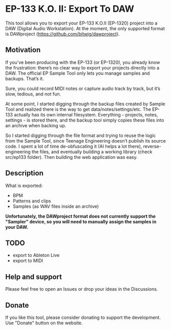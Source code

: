 # EP-133 K.O. II: Export To DAW

This tool allows you to export your EP-133 K.O.II (EP-1320) project into a DAW (Digital Audio Workstation).
At the moment, the only supported format is DAWproject (https://github.com/bitwig/dawproject).

## Motivation

If you’ve been producing with the EP-133 (or EP-1320), you already know the frustration: there’s no clear way to export your projects directly into a DAW.
The official EP Sample Tool only lets you manage samples and backups. That’s it.

Sure, you could record MIDI notes or capture audio track by track, but it’s slow, tedious, and not fun.

At some point, I started digging through the backup files created by Sample Tool and realized there is the way to get data/notes/settings/etc. The EP-133 actually has its own internal filesystem. Everything - projects, notes, settings - is stored there, and the backup tool simply copies these files into an archive when backing up.

So I started digging through the file format and trying to reuse the logic from the Sample Tool, since Teenage Engineering doesn’t publish its source code.
I spent a lot of time de-obfuscating it (AI helps a lot there), reverse-engineering the files, and eventually building a working library (check src/ep133 folder).
Then building the web application was easy.

## Description

What is exported:

- BPM
- Patterns and clips
- Samples (as WAV files inside an archive)

**Unfortunately, the DAWproject format does not currently support the "Sampler" device, so you will need to manually assign the samples in your DAW.**

## TODO
- export to Ableton Live
- export to MIDI


## Help and support

Please feel free to open an Issues or drop your ideas in the Discussions.


## Donate

If you like this tool, please consider donating to support the development.
Use "Donate" button on the website.
